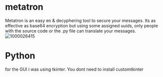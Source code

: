 # metatron
Metatron is an easy en & decyphering tool to secure your messages. Its as effective as base64 encryption but using some assigned uuids, only people with the source code or the .py file can translate your messages. 
![1000026415](https://github.com/user-attachments/assets/3efb83bf-1df6-4bca-94d1-54b1c1d3b754)

# Python
for the GUI i was using tkinter. You dont need to install customtkinter
